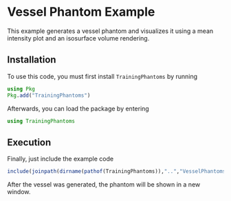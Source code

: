 # Vessel Phantom Example
This example generates a vessel phantom and visualizes it using a mean intensity plot and an isosurface volume rendering.

## Installation
To use this code, you must first install `TrainingPhantoms` by running
```julia
using Pkg
Pkg.add("TrainingPhantoms")
```
Afterwards, you can load the package by entering
```julia
using TrainingPhantoms
```

## Execution
Finally, just include the example code
```julia
include(joinpath(dirname(pathof(TrainingPhantoms)),"..","VesselPhantoms", "vesselPhantom.jl"))
```
After the vessel was generated, the phantom will be shown in a new window.